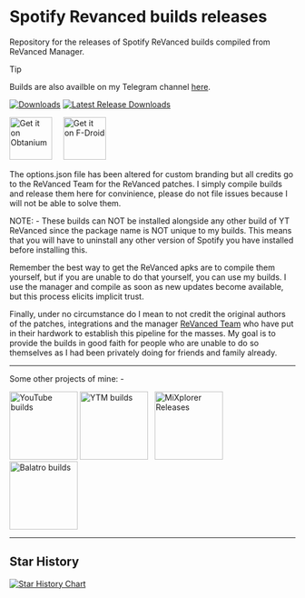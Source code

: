 # Spotify Revanced builds releases
Repository for the releases of Spotify ReVanced builds compiled from ReVanced Manager.

> [!TIP]
> Builds are also availble on my Telegram channel [here](https://t.me/crackedspotifymod).

[![Downloads](https://img.shields.io/github/downloads/driftywinds/spotify-builds/total?style=for-the-badge)](https://img.shields.io/github/downloads/driftywinds/spotify-builds/total?style=for-the-badge) [![Latest Release Downloads](https://img.shields.io/github/downloads/driftywinds/spotify-builds/latest/total?style=for-the-badge)](https://img.shields.io/github/downloads/driftywinds/spotify-builds/latest/total?style=for-the-badge) 

[<img src="https://raw.githubusercontent.com/ImranR98/Obtainium/main/assets/graphics/badge_obtainium.png"
    alt="Get it on Obtanium"
    height="75">](https://github.com/driftywinds/spotify-builds/releases)
&nbsp;&nbsp;&nbsp;
[<img src="https://upload.wikimedia.org/wikipedia/commons/9/96/%22Get_it_on_F-droid%22_Badge.png"
    alt="Get it on F-Droid"
    height="75">](https://files.drifty.win/repo/)


The options.json file has been altered for custom branding but all credits go to the ReVanced Team for the ReVanced patches. I simply compile builds and release them here for convinience, please do not file issues because I will not be able to solve them.

NOTE: - These builds can NOT be installed alongside any other build of YT ReVanced since the package name is NOT unique to my builds. This means that you will have to uninstall any other version of Spotify you have installed before installing this.

Remember the best way to get the ReVanced apks are to compile them yourself, but if you are unable to do that yourself, you can use my builds. I use the manager and compile as soon as new updates become available, but this process elicits implicit trust. 

Finally, under no circumstance do I mean to not credit the original authors of the patches, integrations and the manager [ReVanced Team](https://github.com/ReVanced) who have put in their hardwork to establish this pipeline for the masses. My goal is to provide the builds in good faith for people who are unable to do so themselves as I had been privately doing for friends and family already.

----

Some other projects of mine: - 

[<img src="https://stats.drifty.win/api/pin?username=driftywinds&repo=yt-builds&title_color=fff&icon_color=f9f9f9&text_color=9f9f9f&bg_color=151515"
    alt="YouTube builds"
    height="120">](https://github.com/driftywinds/yt-builds)
[<img src="https://stats.drifty.win/api/pin?username=driftywinds&repo=ytm-builds&title_color=fff&icon_color=f9f9f9&text_color=9f9f9f&bg_color=151515"
    alt="YTM builds"
    height="120">](https://github.com/driftywinds/ytm-builds)
&nbsp;
[<img src="https://stats.drifty.win/api/pin?username=driftywinds&repo=mixplorer-releases&title_color=fff&icon_color=f9f9f9&text_color=9f9f9f&bg_color=151515"
    alt="MiXplorer Releases"
    height="120">](https://github.com/driftywinds/mixplorer-releases)
&nbsp;
[<img src="https://stats.drifty.win/api/pin?username=driftywinds&repo=balatro-builds&title_color=fff&icon_color=f9f9f9&text_color=9f9f9f&bg_color=151515"
    alt="Balatro builds"
    height="120">](https://github.com/driftywinds/balatro-builds)

----

## Star History

[![Star History Chart](https://api.star-history.com/svg?repos=driftywinds/spotify-builds&type=Date)](https://star-history.com/#driftywinds/spotify-builds&Date)
